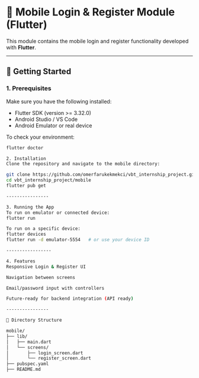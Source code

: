 # 📱 Mobile Login & Register Module (Flutter)

This module contains the mobile login and register functionality developed with **Flutter**.

---

## 🚀 Getting Started

### 1. Prerequisites

Make sure you have the following installed:

- Flutter SDK (version >= 3.32.0)
- Android Studio / VS Code
- Android Emulator or real device

To check your environment:
```bash
flutter doctor

2. Installation
Clone the repository and navigate to the mobile directory:

git clone https://github.com/omerfarukekmekci/vbt_internship_project.git
cd vbt_internship_project/mobile
flutter pub get

----------------

3. Running the App
To run on emulator or connected device:
flutter run

To run on a specific device:
flutter devices     
flutter run -d emulator-5554   # or use your device ID

-----------------

4. Features
Responsive Login & Register UI

Navigation between screens

Email/password input with controllers

Future-ready for backend integration (API ready)

----------------

📁 Directory Structure

mobile/
├── lib/
│   ├── main.dart
│   └── screens/
│       ├── login_screen.dart
│       └── register_screen.dart
├── pubspec.yaml
├── README.md

